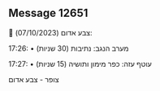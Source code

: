 ## Message 12651

🔴 צבע אדום (07/10/2023):

17:26:
• מערב הנגב: נתיבות (30 שניות)

17:27:
• עוטף עזה: כפר מימון ותושיה (15 שניות)

צופר - צבע אדום

